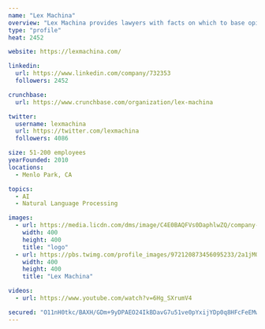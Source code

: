 ```yaml
---
name: "Lex Machina"
overview: "Lex Machina provides lawyers with facts on which to base opinions – the core element of good lawyering. Lawyers can now predict the behaviors and outcomes that different legal strategies will produce and craft successful strategies to win cases and close business"
type: "profile"
heat: 2452

website: https://lexmachina.com/

linkedin:
  url: https://www.linkedin.com/company/732353
  followers: 2452

crunchbase:
  url: https://www.crunchbase.com/organization/lex-machina

twitter:
  username: lexmachina
  url: https://twitter.com/lexmachina
  followers: 4086

size: 51-200 employees
yearFounded: 2010
locations:
  - Menlo Park, CA

topics:
  - AI
  - Natural Language Processing

images:
  - url: https://media.licdn.com/dms/image/C4E0BAQFVs0DaphlwZQ/company-logo_400_400/0?e=1582761600&v=beta&t=DM065qda1MLpFWPOAssFupsMxER43Ow0FNc3pimZNug
    width: 400
    height: 400
    title: "logo"
  - url: https://pbs.twimg.com/profile_images/972120873456095233/2a1jM0Km_400x400.jpg
    width: 400
    height: 400
    title: "Lex Machina"

videos:
  - url: https://www.youtube.com/watch?v=6Hg_SXrumV4

secured: "O11nH0tkc/BAXH/GDm+9yDPAEO24IkBDavG7u51ve0pYxijYDp0q8HFcFeEMw7xYykUOX4NMRXH2ogeQziy2dkSby30ClKtYmlWT2DXxZ+MxEA+ZmidWbcGWtPt+GzDp5rOH9F9hUcXt6xLESXwdL1+Z0uIFtkaQMBkJf1f145/JxDN9s+kkwkqtGhVj3MeWeYuFQO32K82KG8Qyl95Jc2OcMyEY1+PHVfir7hrvXPiXE7P/aP2URT5166P546sYQ00E385E57gx+SdQoDBdSQ==;4IXBQRwFSDEYQOwCUulduQ=="
---
```


